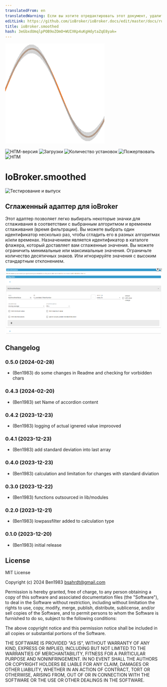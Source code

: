 ```yaml
---
translatedFrom: en
translatedWarning: Если вы хотите отредактировать этот документ, удалите поле «translatedFrom», в противном случае этот документ будет снова автоматически переведен
editLink: https://github.com/ioBroker/ioBroker.docs/edit/master/docs/ru/adapterref/iobroker.smoothed/README.md
title: ioBroker.smoothed
hash: 3eGbxdUmqlpPOB9oZOmO+WUIXKp4uKgHdytaZqE8yak=
---
```

![Логотип](../../../en/adapterref/iobroker.smoothed/admin/smoothed.png)

![НПМ-версия](https://img.shields.io/npm/v/iobroker.smoothed.svg)
![Загрузки](https://img.shields.io/npm/dm/iobroker.smoothed.svg)
![Количество установок](https://iobroker.live/badges/smoothed-installed.svg)
![Пожертвовать](https://img.shields.io/badge/paypal-donate%20|%20spenden-blue.svg)
![НПМ](https://nodei.co/npm/iobroker.smoothed.png?downloads=true)

# IoBroker.smoothed
![Тестирование и выпуск](https://github.com/BenAhrdt/iobroker.smoothed/workflows/Test%20and%20Release/badge.svg)

## Сглаженный адаптер для ioBroker
Этот адаптер позволяет легко выбирать некоторые значки для сглаживания в соответствии с выбранным алгоритмом и временем сглаживания (время фильтрации).
Вы можете выбрать один идентификатор несколько раз, чтобы сгладить его в разных алгоритмах и/или временах.
Назначением является идентификатор в каталоге флажера, который доставляет вам сглаженные значения.
Вы можете ограничить минимальные или максимальные значения.
Ограничьте количество десятичных знаков.
Или игнорируйте значения с высоким стандартным отклонением.

![альтернативный текст](../../../en/adapterref/iobroker.smoothed/image.png)

## Changelog
<!--
	Placeholder for the next version (at the beginning of the line):
	### **WORK IN PROGRESS**
-->
### 0.5.0 (2024-02-28)
* (Ben1983) do some changes in Readme and checking for vorbidden chars

### 0.4.3 (2024-02-20)
* (Ben1983) set Name of accordion content

### 0.4.2 (2023-12-23)
* (Ben1983) logging of actual ignered value improoved

### 0.4.1 (2023-12-23)
* (Ben1983) add standard deviation into last array

### 0.4.0 (2023-12-23)
* (Ben1983) calculation and limitation for changes with standard diviation

### 0.3.0 (2023-12-22)
* (Ben1983) functions outsourced in lib/modules

### 0.2.0 (2023-12-21)
* (Ben1983) lowpassfilter added to calculation type

### 0.1.0 (2023-12-20)
* (Ben1983) initial release

## License
MIT License

Copyright (c) 2024 Ben1983 <bsahrdt@gmail.com>

Permission is hereby granted, free of charge, to any person obtaining a copy
of this software and associated documentation files (the "Software"), to deal
in the Software without restriction, including without limitation the rights
to use, copy, modify, merge, publish, distribute, sublicense, and/or sell
copies of the Software, and to permit persons to whom the Software is
furnished to do so, subject to the following conditions:

The above copyright notice and this permission notice shall be included in all
copies or substantial portions of the Software.

THE SOFTWARE IS PROVIDED "AS IS", WITHOUT WARRANTY OF ANY KIND, EXPRESS OR
IMPLIED, INCLUDING BUT NOT LIMITED TO THE WARRANTIES OF MERCHANTABILITY,
FITNESS FOR A PARTICULAR PURPOSE AND NONINFRINGEMENT. IN NO EVENT SHALL THE
AUTHORS OR COPYRIGHT HOLDERS BE LIABLE FOR ANY CLAIM, DAMAGES OR OTHER
LIABILITY, WHETHER IN AN ACTION OF CONTRACT, TORT OR OTHERWISE, ARISING FROM,
OUT OF OR IN CONNECTION WITH THE SOFTWARE OR THE USE OR OTHER DEALINGS IN THE
SOFTWARE.
